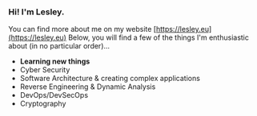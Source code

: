 ### Hi! I'm Lesley.

You can find more about me on my website [https://lesley.eu](https://lesley.eu)
Below, you will find a few of the things I'm enthusiastic about (in no particular order)...

* **Learning new things**
* Cyber Security
* Software Architecture & creating complex applications
* Reverse Engineering & Dynamic Analysis
* DevOps/DevSecOps
* Cryptography
